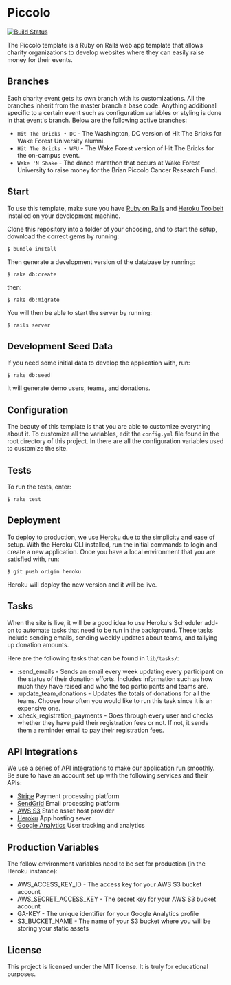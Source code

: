 # Piccolo
[![Build Status](https://travis-ci.org/demon-io/piccolo.svg?branch=master)](https://travis-ci.org/demon-io/piccolo)

The Piccolo template is a Ruby on Rails web app template that allows charity organizations to develop websites where they can easily raise money for their events.

## Branches
Each charity event gets its own branch with its customizations. All the branches inherit from the master branch a base code. Anything additional specific to a certain event such as configuration variables or styling is done in that event's branch. Below are the following active branches:
  * `Hit The Bricks • DC` - The Washington, DC version of Hit The Bricks for Wake Forest University alumni.
  * `Hit The Bricks • WFU` - The Wake Forest version of Hit The Bricks for the on-campus event.
  * `Wake 'N Shake` - The dance marathon that occurs at Wake Forest University to raise money for the Brian Piccolo Cancer Research Fund.

## Start

To use this template, make sure you have [Ruby on Rails](http://rubyonrails.org/) and [Heroku Toolbelt](https://toolbelt.heroku.com/) installed on your development machine.

Clone this repository into a folder of your choosing, and to start the setup, download the correct gems by running:
```
$ bundle install
```

Then generate a development version of the database by running:
```
$ rake db:create
```
then:
```
$ rake db:migrate
```

You will then be able to start the server by running:
```
$ rails server
```

## Development Seed Data

If you need some initial data to develop the application with, run:
```
$ rake db:seed
```
It will generate demo users, teams, and donations.

## Configuration

The beauty of this template is that you are able to customize everything about it. To customize all the variables, edit the `config.yml` file found in the root directory of this project. In there are all the configuration variables used to customize the site.

## Tests

To run the tests, enter:
```
$ rake test
```

## Deployment

To deploy to production, we use [Heroku](http://www.heroku.com) due to the simplicity and ease of setup. With the Heroku CLI installed, run the initial commands to login and create a new application. Once you have a local environment that you are satisfied with, run:
```
$ git push origin heroku
```
Heroku will deploy the new version and it will be live.

## Tasks

When the site is live, it will be a good idea to use Heroku's Scheduler add-on to automate tasks that need to be run in the background. These tasks include sending emails, sending weekly updates about teams, and tallying up donation amounts.

Here are the following tasks that can be found in `lib/tasks/`:
  * :send_emails - Sends an email every week updating every participant on the status of their donation efforts. Includes information such as how much they have raised and who the top participants and teams are.
  * :update_team_donations - Updates the totals of donations for all the teams. Choose how often you would like to run this task since it is an expensive one.
  * :check_registration_payments - Goes through every user and checks whether they have paid their registration fees or not. If not, it sends them a reminder email to pay their registration fees.

## API Integrations

We use a series of API integrations to make our application run smoothly. Be sure to have an account set up with the following services and their APIs:
  * [Stripe](http://www.stripe.com) Payment processing platform
  * [SendGrid](http://www.sendgrid.com) Email processing platform
  * [AWS S3](http://aws.amazon.com) Static asset host provider
  * [Heroku](http://www.heroku.com) App hosting sever
  * [Google Analytics](http://analytics.google.com) User tracking and analytics

## Production Variables
The follow environment variables need to be set for production (in the Heroku instance):
  * AWS_ACCESS_KEY_ID - The access key for your AWS S3 bucket account
  * AWS_SECRET_ACCESS_KEY - The secret key for your AWS S3 bucket account
  * GA-KEY - The unique identifier for your Google Analytics profile
  * S3_BUCKET_NAME - The name of your S3 bucket where you will be storing your static assets

## License

This project is licensed under the MIT license. It is truly for educational purposes.
